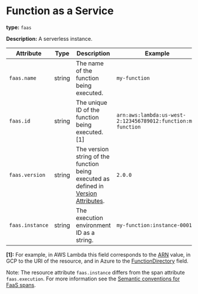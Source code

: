 # Function as a Service

**type:** `faas`

**Description:** A serverless instance.

<!-- semconv faas_resource -->
| Attribute  | Type | Description  | Example  | Required |
|---|---|---|---|---|
| `faas.name` | string | The name of the function being executed. | `my-function` | Yes |
| `faas.id` | string | The unique ID of the function being executed. [1] | `arn:aws:lambda:us-west-2:123456789012:function:my-function` | Yes |
| `faas.version` | string | The version string of the function being executed as defined in [Version Attributes](https://github.com/open-telemetry/opentelemetry-specification/tree/master/specification/resource/semantic_conventions#version-attributes). | `2.0.0` | No |
| `faas.instance` | string | The execution environment ID as a string. | `my-function:instance-0001` | No |

**[1]:** For example, in AWS Lambda this field corresponds to the [ARN](https://docs.aws.amazon.com/general/latest/gr/aws-arns-and-namespaces.html) value, in GCP to the URI of the resource, and in Azure to the [FunctionDirectory](https://github.com/Azure/azure-functions-host/wiki/Retrieving-information-about-the-currently-running-function) field.
<!-- endsemconv -->

Note: The resource attribute `faas.instance` differs from the span attribute `faas.execution`. For more information see the [Semantic conventions for FaaS spans](../../trace/semantic_conventions/faas.md#difference-between-execution-and-instance).
